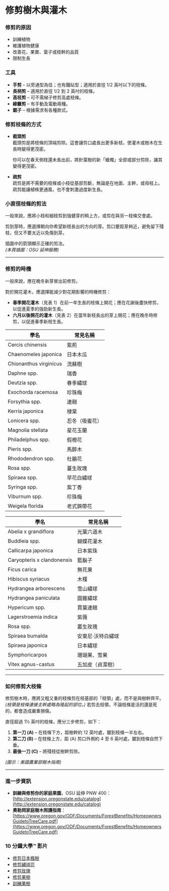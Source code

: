 # 修剪樹木與灌木

### 修剪的原因

- 訓練植物
- 維護植物健康
- 改善花、果實、葉子或枝幹的品質
- 限制生長

### 工具

- **手剪** – 以旁通型為佳；也有鐵砧型；適用於直徑 1/2 英吋以下的枝條。
- **長柄剪** – 適用於直徑 1/2 到 2 英吋的枝條。
- **高枝剪** – 可不需梯子修剪高處枝條。
- **綠籬剪** – 有手動及電動兩種。
- **鋸子** – 根據需求有各種款式。

### 修剪枝條的方式

- **截頭剪**  
  截頭剪是將枝條的頂端剪除。這會讓剪口處長出更多新枝，使灌木或樹木在生長時變得更茂密。

  你可以在春天側枝還未長出前，將針葉樹的新「蠟燭」全部或部分剪除，讓其變得更茂密。

- **疏剪**  
  疏剪是將不需要的枝條或小枝從基部剪斷，無論是在地面、主幹，或母枝上。疏剪能讓植株更通風，也不會刺激過度新生長。

### 小直徑枝條的剪法

一般來說，應將小枝和細枝剪到強健芽的稍上方，或剪在與另一枝條交會處。

剪到芽時，應選擇朝向你希望新枝長出的方向的芽。剪口要距芽夠近，避免留下殘枝，但又不要太近以免傷到芽。

插圖中的箭頭顯示正確的剪法。  
*(本頁插圖：OSU 延伸服務)*

---

### 修剪的時機

一般來說，應在晚冬新芽冒出前修剪。

對於開花灌木，應選擇能減少對花期影響的時機修剪：

- **春季開花灌木**（見表 1）在前一年生長的枝條上開花；應在花謝後盡快修剪，以促進夏季的強勁新生長。
- **六月以後開花的灌木**（見表 2）在當年新枝長出的芽上開花；應在晚冬時修剪，以促進春季新枝生長。


| 學名                       | 常見名稱                  |
|---------------------------|---------------------------|
| Cercis chinensis           | 紫荊                      |
| Chaenomeles japonica       | 日本木瓜                  |
| Chionanthus virginicus     | 流蘇樹                    |
| Daphne spp.                | 瑞香                      |
| Deutzia spp.               | 春季繡球                  |
| Exochorda racemosa         | 珍珠梅                    |
| Forsythia spp.             | 連翹                      |
| Kerria japonica            | 棣棠                       |
| Lonicera spp.              | 忍冬（吸蜜花）            |
| Magnolia stellata          | 星花玉蘭                  |
| Philadelphus spp.          | 假橙花                    |
| Pieris spp.                 | 馬醉木                    |
| Rhododendron spp.          | 杜鵑花                    |
| Rosa spp.                  | 蔓生玫瑰                  |
| Spiraea spp.               | 早花白繡球                |
| Syringa spp.               | 紫丁香                    |
| Viburnum spp.              | 珍珠梅                    |
| Weigela florida            | 老式錦帶花                |


| 學名                        | 常見名稱                  |
|----------------------------|---------------------------|
| Abelia x grandiflora        | 光葉六道木                |
| Buddleia spp.               | 蝴蝶花灌木                |
| Callicarpa japonica         | 日本紫珠                  |
| Caryopteris x clandonensis  | 藍鬍子                    |
| Ficus carica                | 無花果                    |
| Hibiscus syriacus           | 木槿                      |
| Hydrangea arborescens       | 雪山繡球                  |
| Hydrangea paniculata        | 圓錐繡球                  |
| Hypericum spp.              | 貫葉連翹                  |
| Lagerstroemia indica        | 紫薇                      |
| Rosa spp.                   | 叢生玫瑰                  |
| Spiraea bumalda             | 安東尼·沃特白繡球         |
| Spiraea japonica            | 日本繡球                  |
| Symphoricarpos              | 珊瑚果、雪果              |
| Vitex agnus-castus          | 五加皮（貞潔樹）          |

---

### 如何修剪大枝條

修剪樹木時，應將又粗又重的枝條剪在枝基部的「枝領」處，而不是與樹幹齊平。*(枝領是枝條連接主幹處略為隆起的部位。)* 若剪去枝領，不論枝條是活的還是死的，都會造成嚴重損傷。

直徑超過 1½ 英吋的枝條，應分三步修剪，如下：

1. **第一刀 (A)** – 在枝條下方，距樹幹約 12 英吋處，鋸到枝條一半左右。
2. **第二刀 (B)** – 在枝條上方，距 (A) 剪口外側約 4 至 6 英吋處，鋸到枝條自然下垂。
3. **最後一刀 (C)** – 將殘枝從樹幹剪除。

*(圖示：美國農業部樹木指南)*

---

### 進一步資訊

- **訓練與修剪你的家庭果園**，OSU 延伸 PNW 400：[http://extension.oregonstate.edu/catalog](http://extension.oregonstate.edu/catalog)
- **奧勒岡家庭樹木照護指南**：[https://www.oregon.gov/ODF/Documents/ForestBenefits/HomeownersGuidetoTreeCare.pdf](https://www.oregon.gov/ODF/Documents/ForestBenefits/HomeownersGuidetoTreeCare.pdf)

### 10 分鐘大學™ 影片

- [修剪日本楓樹](https://www.youtube.com/watch?v=idg2XQjlJaA)
- [修剪繡球花](https://www.youtube.com/watch?v=zeBSLD-Y84Q)
- [修剪玫瑰](https://www.youtube.com/watch?v=9Ois08vuz98)
- [修剪果樹](https://www.youtube.com/watch?v=ZbVGhlG1LUA)
- [訓練果樹](https://www.youtube.com/watch?v=XvXIqTQcCYI)

